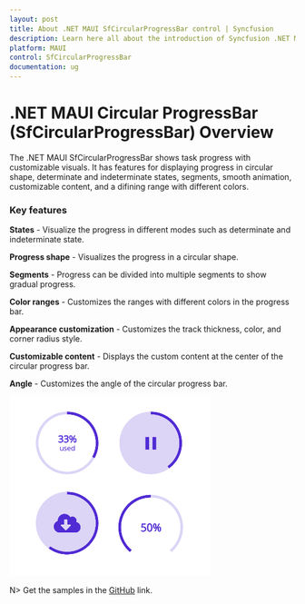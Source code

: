 ```yaml
---
layout: post
title: About .NET MAUI SfCircularProgressBar control | Syncfusion 
description: Learn here all about the introduction of Syncfusion .NET MAUI SfCircularProgressBar (Progress Bar) control, its elements and more.
platform: MAUI
control: SfCircularProgressBar
documentation: ug
---
```


# .NET MAUI Circular ProgressBar (SfCircularProgressBar) Overview

The .NET MAUI SfCircularProgressBar shows task progress with customizable visuals. It has features for displaying progress in circular shape, determinate and indeterminate states, segments, smooth animation, customizable content, and a difining range with different colors.

### Key features

**States** - Visualize the progress in different modes such as determinate and indeterminate state. 

**Progress shape** - Visualizes the progress in a circular shape.

**Segments** - Progress can be divided into multiple segments to show gradual progress.

**Color ranges** - Customizes the ranges with different colors in the progress bar.

**Appearance customization** - Customizes the track thickness, color, and corner radius style. 

**Customizable content** - Displays the custom content at the center of the circular progress bar.

**Angle** - Customizes the angle of the circular progress bar.

![ProgresBar control for .NET MAUI.](images/overview/dotnet_maui_progressbar.png)

N> Get the samples in the [GitHub](https://github.com/syncfusion/maui-demos) link.